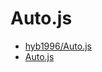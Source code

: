 # Auto.js

- [hyb1996/Auto.js](https://github.com/hyb1996/Auto.js)
- [Auto.js](http://www.autojs.org/)
